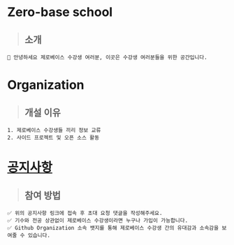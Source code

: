 # Zero-base school

> ## 소개 

    🎉 안녕하세요 제로베이스 수강생 여러분, 이곳은 수강생 여러분들을 위한 공간입니다.




# Organization

> ## 개설 이유  
  
    1. 제로베이스 수강생들 끼리 정보 교류
    2. 사이드 프로젝트 및 오픈 소스 활동

# [공지사항](https://github.com/zero-base-school/.github/discussions/2)

> ## 참여 방법 
  
    ✅ 위의 공지사항 링크에 접속 후 초대 요청 댓글을 작성해주세요.
    ✅ 기수와 전공 상관없이 제로베이스 수강생이라면 누구나 가입이 가능합니다.
    ✅ Github Organization 소속 뱃지를 통해 제로베이스 수강생 간의 유대감과 소속감을 보여줄 수 있습니다.


